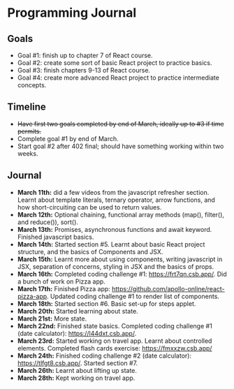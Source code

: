 # Programming Journal

## Goals
* Goal #1: finish up to chapter 7 of React course.
* Goal #2: create some sort of basic React project to practice basics.
* Goal #3: finish chapters 9-13 of React course.
* Goal #4: create more advanced React project to practice intermediate concepts.

## Timeline
* ~~Have first two goals completed by end of March, ideally up to #3 if time permits.~~
* Complete goal #1 by end of March.
* Start goal #2 after 402 final; should have something working within two weeks.

## Journal
* **March 11th:** did a few videos from the javascript refresher section. Learnt about template literals, ternary operator, arrow functions, and how short-circuiting can be used to return values.
* **March 12th:** Optional chaining, functional array methods (map(), filter(), and reduce()), sort().
* **March 13th:** Promises, asynchronous functions and await keyword. Finished javascript basics.
* **March 14th:** Started section #5. Learnt about basic React project structure, and the basics of Components and JSX.
* **March 15th:** Learnt more about using components, writing javascript in JSX, separation of concerns, styling in JSX and the basics of props.
* **March 16th:** Completed coding challenge #1: https://frt7qn.csb.app/. Did a bunch of work on Pizza app.
* **March 17th:** Finished Pizza app: https://github.com/apollo-online/react-pizza-app. Updated coding challenge #1 to render list of components.
* **March 18th:** Started section #6. Basic set-up for steps applet.
* **March 20th:** Started learning about state.
* **March 21st:** More state.
* **March 22nd:** Finished state basics. Completed coding challenge #1 (date calculator): https://l44dxt.csb.app/.
* **March 23rd:** Started working on travel app. Learnt about controlled elements. Completed flash cards exercise: https://fmxxzw.csb.app/
* **March 24th:** Finished coding challenge #2 (date calculator): https://tlfgt8.csb.app/. Started section #7.
* **March 26th:** Learnt about lifting up state.
* **March 28th:** Kept working on travel app.
